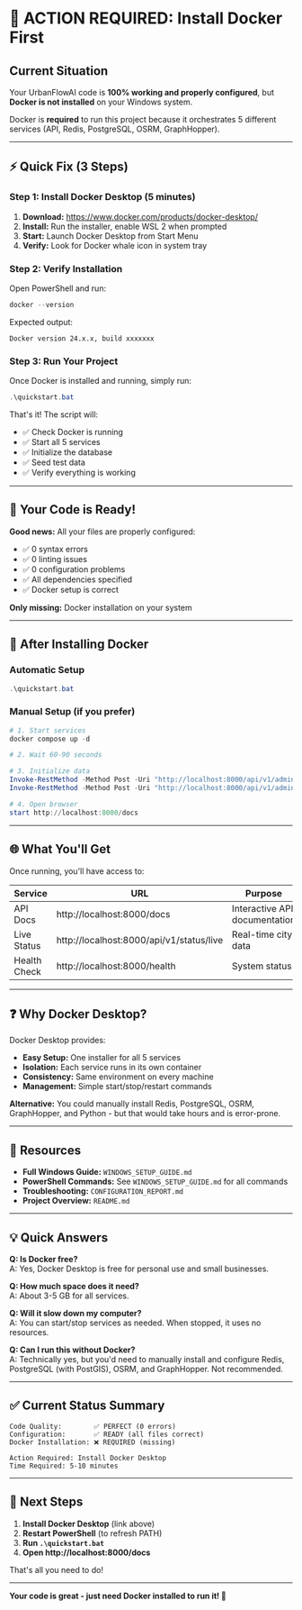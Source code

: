 # 🚨 ACTION REQUIRED: Install Docker First

## Current Situation

Your UrbanFlowAI code is **100% working and properly configured**, but **Docker is not installed** on your Windows system.

Docker is **required** to run this project because it orchestrates 5 different services (API, Redis, PostgreSQL, OSRM, GraphHopper).

---

## ⚡ Quick Fix (3 Steps)

### Step 1: Install Docker Desktop (5 minutes)

1. **Download:** https://www.docker.com/products/docker-desktop/
2. **Install:** Run the installer, enable WSL 2 when prompted
3. **Start:** Launch Docker Desktop from Start Menu
4. **Verify:** Look for Docker whale icon in system tray

### Step 2: Verify Installation

Open PowerShell and run:
```powershell
docker --version
```

Expected output:
```
Docker version 24.x.x, build xxxxxxx
```

### Step 3: Run Your Project

Once Docker is installed and running, simply run:
```powershell
.\quickstart.bat
```

That's it! The script will:
- ✅ Check Docker is running
- ✅ Start all 5 services
- ✅ Initialize the database
- ✅ Seed test data
- ✅ Verify everything is working

---

## 🎯 Your Code is Ready!

**Good news:** All your files are properly configured:
- ✅ 0 syntax errors
- ✅ 0 linting issues  
- ✅ 0 configuration problems
- ✅ All dependencies specified
- ✅ Docker setup is correct

**Only missing:** Docker installation on your system

---

## 📝 After Installing Docker

### Automatic Setup
```powershell
.\quickstart.bat
```

### Manual Setup (if you prefer)
```powershell
# 1. Start services
docker compose up -d

# 2. Wait 60-90 seconds

# 3. Initialize data
Invoke-RestMethod -Method Post -Uri "http://localhost:8000/api/v1/admin/seed-data"
Invoke-RestMethod -Method Post -Uri "http://localhost:8000/api/v1/admin/seed-redis"

# 4. Open browser
start http://localhost:8000/docs
```

---

## 🌐 What You'll Get

Once running, you'll have access to:

| Service | URL | Purpose |
|---------|-----|---------|
| API Docs | http://localhost:8000/docs | Interactive API documentation |
| Live Status | http://localhost:8000/api/v1/status/live | Real-time city data |
| Health Check | http://localhost:8000/health | System status |

---

## ❓ Why Docker Desktop?

Docker Desktop provides:
- **Easy Setup:** One installer for all 5 services
- **Isolation:** Each service runs in its own container
- **Consistency:** Same environment on every machine
- **Management:** Simple start/stop/restart commands

**Alternative:** You could manually install Redis, PostgreSQL, OSRM, GraphHopper, and Python - but that would take hours and is error-prone.

---

## 🔗 Resources

- **Full Windows Guide:** `WINDOWS_SETUP_GUIDE.md`
- **PowerShell Commands:** See `WINDOWS_SETUP_GUIDE.md` for all commands
- **Troubleshooting:** `CONFIGURATION_REPORT.md`
- **Project Overview:** `README.md`

---

## 💡 Quick Answers

**Q: Is Docker free?**  
A: Yes, Docker Desktop is free for personal use and small businesses.

**Q: How much space does it need?**  
A: About 3-5 GB for all services.

**Q: Will it slow down my computer?**  
A: You can start/stop services as needed. When stopped, it uses no resources.

**Q: Can I run this without Docker?**  
A: Technically yes, but you'd need to manually install and configure Redis, PostgreSQL (with PostGIS), OSRM, and GraphHopper. Not recommended.

---

## ✅ Current Status Summary

```
Code Quality:        ✅ PERFECT (0 errors)
Configuration:       ✅ READY (all files correct)
Docker Installation: ❌ REQUIRED (missing)

Action Required: Install Docker Desktop
Time Required: 5-10 minutes
```

---

## 🚀 Next Steps

1. **Install Docker Desktop** (link above)
2. **Restart PowerShell** (to refresh PATH)
3. **Run `.\quickstart.bat`**
4. **Open http://localhost:8000/docs**

That's all you need to do!

---

**Your code is great - just need Docker installed to run it! 🎉**


